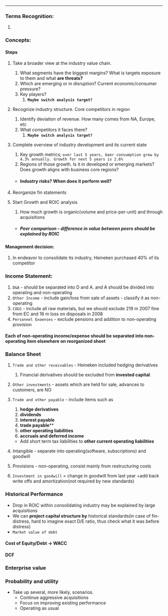 ***
### Terms Recognition:
1. 

### Concepts:

#### Steps 
1. Take a broader view at the industry value chain.
	1. What segments have the biggest margins? What is targets exposure to them and what **are threats?**
	2. Which are emerging or in disruption? Current economic/consumer pressure?
	3. Key players?
		1. **`Maybe switch analysis target?`** 
2. Recognize industry structure. Core competitors in region 
	1. Identify deviation of revenue. How many comes from NA, Europe, etc
	2. What competitors it faces there?
		1. **`Maybe switch analysis target?`**

3. Complete overview of industry development and its current state 
	1. Key growth metrics; `over last 5 years, beer consumption grew by 4.3% annually. Growth for next 5 years is 2.6%` 
	2. Regions of those growth. Is it in developed or emerging markets? Does growth aligns with business core regions?
	- #### Industry risks? When does it perform well? 

4. Reorganize fin statements 
5. Start Growth and ROIC analysis
	1. How much growth is organic(volume and price-per-unit) and through acquisitions
	- ##### Peer comparison - difference in value between peers should be explained by ROIC  

#### Management decision:
1. In endeavor to consolidate its industry, Heineken purchased 40% of its competitor 

### Income Statement:
1. `D&A` - should be separated into D and A. and A should be divided into operating and non-operating 
2. `Other Income` - include gain/loss from sale of assets - classify it as non-operating
3. `COGS` - include all raw materials, but we should exclude 219 m 2007 fine from EC and 16 m loss on disposals in 2008
4. `Personnel Exoenses` - exclude pensions and addition to non-operating provision

#### Each of non-operating income/expense should be separated into non-operating item elsewhere on reorganized sheet


### Balance Sheet 
1. `Trade and other receivables` - Heineken included hedging derivatives
	1. Financial derivatives should be excluded from **invested capital**. 
2. `Other investments` - assets which are held for sale, advances to customers, are NO 
3. `Trade and other payable` - include items such as 
	1. **hedge derivatives**
	2. **dividends**
	3. **interest payable**
	4. **trade payable****
	5. **other operating liabilities**
	6. **accruals and deferred income**
	
	- Add short term tax liabilities to **other current operating liabilities**

4. Intangible - separate into operating(software, subscriptions) and goodwill
5. Provisions - non-operating, consist mainly from restructuring costs

6. `Investment in goodwill` = change in goodwill from last year +add back write offs and amortization(not required by new standards)

### Historical Performance
- Drop in ROIC within consolidating industry may be explained by large acquisitions 
- We can **project capital structure by** historical standards(in case of fin-distress, hard to imagine exact D/E ratio, thus check what it was before distress)
- `Market value of debt`

#### Cost of Equity/Debt -> WACC

#### DCF

### Enterprise value 

### Probability and utility
- Take up several, more likely, scenarios. 
	- Continue aggressive acquisitions
	- Focus on improving existing performance
	- Operating as usual